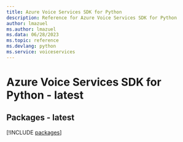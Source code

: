 ```yaml
---
title: Azure Voice Services SDK for Python
description: Reference for Azure Voice Services SDK for Python
author: lmazuel
ms.author: lmazuel
ms.data: 06/28/2023
ms.topic: reference
ms.devlang: python
ms.service: voiceservices
---
```

# Azure Voice Services SDK for Python - latest
## Packages - latest
[!INCLUDE [packages](voice-services-index.md)]